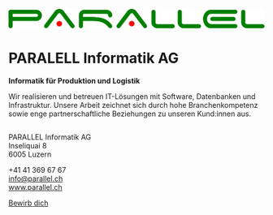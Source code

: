 ![PARALELL Informatik AG](/profile/PARALLEL.jpg)
# PARALELL Informatik AG
**Informatik für Produktion und Logistik**

Wir realisieren und betreuen IT-Lösungen mit Software, Datenbanken und Infrastruktur. Unsere Arbeit zeichnet sich durch hohe Branchenkompetenz sowie enge partnerschaftliche Beziehungen zu unseren Kund:innen aus.

## 

PARALLEL Informatik AG  
Inseliquai 8  
6005 Luzern  

+41 41 369 67 67  
info@parallel.ch  
www.parallel.ch  

[Bewirb dich](https://www.parallel.ch/karriere/offene_stellen/)
